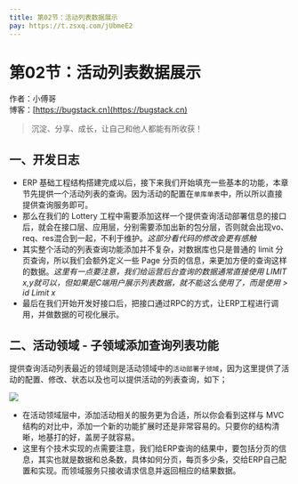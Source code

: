 ```yaml
---
title: 第02节：活动列表数据展示
pay: https://t.zsxq.com/jUbmeE2
---
```


# 第02节：活动列表数据展示

作者：小傅哥
<br/>博客：[https://bugstack.cn](https://bugstack.cn)

>沉淀、分享、成长，让自己和他人都能有所收获！

## 一、开发日志

- ERP 基础工程结构搭建完成以后，接下来我们开始填充一些基本的功能，本章节先提供一个活动列表的查询。因为活动的配置在`单库单表`中，所以所以直接提供查询服务即可。
- 那么在我们的 Lottery 工程中需要添加这样一个提供查询活动部署信息的接口后，就会在接口层、应用层，分别需要添加出新的包分层，否则就会出现vo、req、res混合到一起，不利于维护。*这部分看代码的修改会更有感触*
- 其实整个活动的列表查询功能添加并不复杂，对数据库也只是普通的 limit 分页查询，所以我们会额外定义一些 Page 分页的信息，来更加方便的查询这样的数据。*这里有一点要注意，我们给运营后台查询的数据通常直接使用 LIMIT x,y就可以，但如果是C端用户展示列表数据，就不能这么使用了，而是使用 > id Limit x*
- 最后在我们开始开发好接口后，把接口通过RPC的方式，让ERP工程进行调用，并做数据的可视化展示。

## 二、活动领域 - 子领域添加查询列表功能

提供查询活动列表最近的领域则是活动领域中的`活动部署子领域`，因为这里提供了活动的配置、修改、状态以及也可以提供活动的列表查询，如下；

![](/images/article/project/lottery/Part-3/2-01.png)

- 在活动领域层中，添加活动相关的服务更为合适，所以你会看到这样与 MVC 结构的对比中，添加一个新的功能扩展时还是非常容易的。只要你的结构清晰，地基打的好，盖房子就容易。
- 这里有个技术实现的点需要注意，我们给ERP查询的结果中，要包括分页的信息，其实也就是数据和总条数，具体如何分页，每页多少条，交给ERP自己配置和实现。而领域服务只接收请求信息并返回相应的结果数据。
